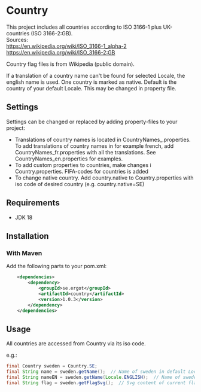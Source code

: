 # Country

This project includes all countries according to ISO 3166-1 plus UK-countries (ISO 3166-2:GB).  
Sources:   
https://en.wikipedia.org/wiki/ISO_3166-1_alpha-2  
https://en.wikipedia.org/wiki/ISO_3166-2:GB

Country flag files is from Wikipedia (public domain).

If a translation of a country name can't be found for selected Locale, the english name is used.
One country is marked as native. Default is the country of your default Locale. This may be changed in property file.  

## Settings
Settings can be changed or replaced by adding property-files to your project:
* Translations of country names is located in CountryNames_<language-code>.properties. 
To add translations of country names in for example french, add CountryNames_fr.properties with 
all the translations. See CountryNames_en.properties for examples.
* To add custom properties to countries, make changes i Country.properties. FIFA-codes for countries is added
* To change native country. Add country.native to Country.properties with iso code of desired country (e.g. country.native=SE) 

## Requirements
* JDK 18

## Installation
### With Maven
Add the following parts to your pom.xml:
```xml
    <dependencies>
        <dependency>
            <groupId>se.ergot</groupId>
            <artifactId>country</artifactId>
            <version>1.0.3</version>
        </dependency>
    </dependencies>
```
## Usage
All countries are accessed from Country via its iso code.

e.g.:
```java
final Country sweden = Country.SE;
final String name = sweden.getName();  // Name of sweden in default Locale
final String nameEN = sweden.getName(Locale.ENGLISH);  // Name of sweden in other Locale
final String flag = sweden.getFlagSvg();  // Svg content of current flag
```